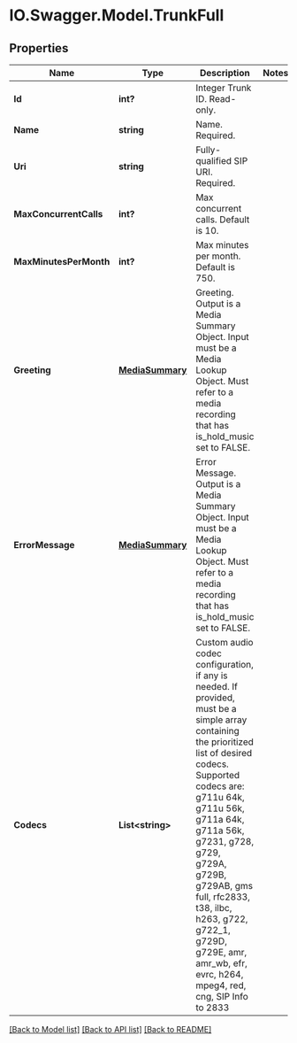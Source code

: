 # IO.Swagger.Model.TrunkFull
## Properties

Name | Type | Description | Notes
------------ | ------------- | ------------- | -------------
**Id** | **int?** | Integer Trunk ID. Read-only. | 
**Name** | **string** | Name. Required. | 
**Uri** | **string** | Fully-qualified SIP URI. Required. | 
**MaxConcurrentCalls** | **int?** | Max concurrent calls. Default is 10. | 
**MaxMinutesPerMonth** | **int?** | Max minutes per month. Default is 750. | 
**Greeting** | [**MediaSummary**](MediaSummary.md) | Greeting. Output is a Media Summary Object. Input must be a Media Lookup Object. Must refer to a media recording that has is_hold_music set to FALSE. | 
**ErrorMessage** | [**MediaSummary**](MediaSummary.md) | Error Message. Output is a Media Summary Object. Input must be a Media Lookup Object. Must refer to a media recording that has is_hold_music set to FALSE. | 
**Codecs** | **List&lt;string&gt;** | Custom audio codec configuration, if any is needed. If provided, must be a simple array containing the prioritized list of desired codecs. Supported codecs are: g711u 64k, g711u 56k, g711a 64k, g711a 56k, g7231, g728, g729, g729A, g729B, g729AB, gms full, rfc2833, t38, ilbc, h263, g722, g722_1, g729D, g729E, amr, amr_wb, efr, evrc, h264, mpeg4, red, cng, SIP Info to 2833 | 

[[Back to Model list]](../README.md#documentation-for-models) [[Back to API list]](../README.md#documentation-for-api-endpoints) [[Back to README]](../README.md)

